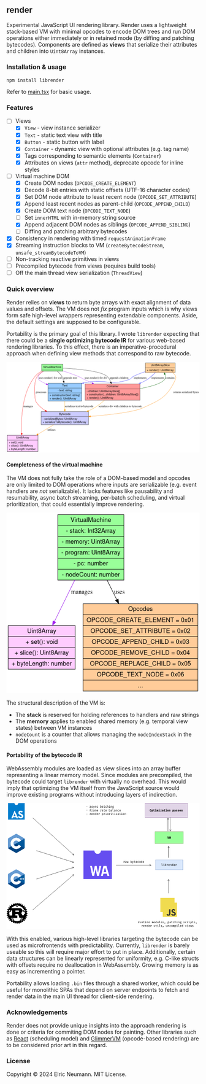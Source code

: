 ## render

Experimental JavaScript UI rendering library. Render uses a lightweight stack-based VM with minimal opcodes to encode DOM trees and run DOM operations either immediately or in retained mode (by diffing and patching bytecodes). Components are defined as **views** that serialize their attributes and children into `Uint8Array` instances.

### Installation & usage

```
npm install librender
```

Refer to [main.tsx](https://github.com/elricmann/render/blob/main/src/main.tsx) for basic usage.

### Features

- [ ] Views
  - [x] `View` - view instance serializer
  - [x] `Text` - static text view with title
  - [x] `Button` - static button with label
  - [x] `Container` - dynamic view with optional attributes (e.g. tag name)
  - [x] Tags corresponding to semantic elements (`Container`)
  - [x] Attributes on views (`attr` method), deprecate opcode for inline styles
- [ ] Virtual machine DOM
  - [x] Create DOM nodes (`OPCODE_CREATE_ELEMENT`)
  - [x] Decode 8-bit entries with static offsets (UTF-16 character codes)
  - [x] Set DOM node attribute to least recent node (`OPCODE_SET_ATTRIBUTE`)
  - [x] Append least recent nodes as parent-child (`OPCODE_APPEND_CHILD`)
  - [x] Create DOM text node (`OPCODE_TEXT_NODE`)
  - [ ] Set `innerHTML` with in-memory string source
  - [x] Append adjacent DOM nodes as siblings (`OPCODE_APPEND_SIBLING`)
  - [ ] Diffing and patching arbitrary bytecodes
- [x] Consistency in rendering with timed `requestAnimationFrame`
- [x] Streaming instruction blocks to VM (`createBytecodeStream`, `unsafe_streamBytecodeToVM`)
- [ ] Non-tracking reactive primitives in views
- [ ] Precompiled bytecode from views (requires build tools)
- [ ] Off the main thread view serialization (`ThreadView`)

### Quick overview

Render relies on **views** to return byte arrays with exact alignment of data values and offsets. The VM does not _fix_ program inputs which is why views form safe high-level wrappers representing extendable components. Aside, the default settings are supposed to be configurable.

Portability is the primary goal of this library. I wrote `librender` expecting that there could be a **single optimizing bytecode IR** for various web-based rendering libraries. To this effect, there is an imperative-procedural approach when defining view methods that correspond to raw bytecode.

<p align="center">
  <img src="/.github/graph.png">
</p>

#### Completeness of the virtual machine

The VM does not fully take the role of a DOM-based model and opcodes are only limited to DOM operations where inputs are serializable (e.g. event handlers are _not_ serializable). It lacks features like pausability and resumability, async batch streaming, per-batch scheduling, and virtual prioritization, that could essentially improve rendering.

<p align="center">
  <img src="/.github/vm.png">
</p>

The structural description of the VM is:

- The **stack** is reserved for holding references to handlers and raw strings
- The **memory** applies to enabled shared memory (e.g. temporal view states) between VM instances
- `nodeCount` is a counter that allows managing the `nodeIndexStack` in the DOM operations

#### Portability of the bytecode IR

WebAssembly modules are loaded as view slices into an array buffer representing a linear memory model. Since modules are precompiled, the bytecode could target `librender` with virtually no overhead. This would imply that optimizing the VM itself from the JavaScript source would improve existing programs without introducing layers of indirection.

<p align="center">
  <img src="/.github/portable.png">
</p>

With this enabled, various high-level libraries targeting the bytecode can be used as microfrontends with predictability. Currently, `librender` is barely useable so this will require major effort to put in place. Additionally, certain data structures can be linearly represented for uniformity, e.g. C-like structs with offsets require no deallocation in WebAssembly. Growing memory is as easy as incrementing a pointer.

Portability allows loading `.bin` files through a shared worker, which could be useful for monolithic SPAs that depend on server endpoints to fetch and render data in the main UI thread for client-side rendering.

### Acknowledgements

Render does not provide unique insights into the approach rendering is done or criteria for commiting DOM nodes for painting. Other libraries such as [React](https://react.dev/) (scheduling model) and [GlimmerVM](https://github.com/glimmerjs/glimmer-vm) (opcode-based rendering) are to be considered prior art in this regard.

### License

Copyright © 2024 Elric Neumann. MIT License.
